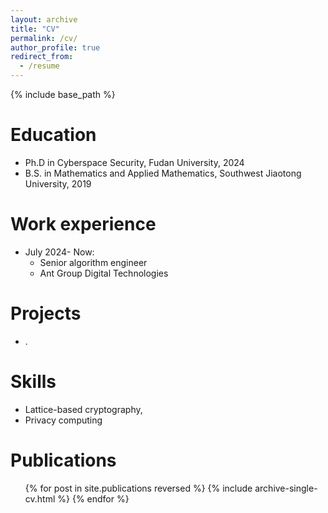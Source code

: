 ```yaml
---
layout: archive
title: "CV"
permalink: /cv/
author_profile: true
redirect_from:
  - /resume
---
```


{% include base_path %}

Education
======
* Ph.D in Cyberspace Security, Fudan University, 2024
* B.S. in Mathematics and Applied Mathematics, Southwest Jiaotong University, 2019

Work experience
======
* July 2024- Now:
  * Senior algorithm engineer
  * Ant Group Digital Technologies

Projects
======
* .
  
Skills
======
* Lattice-based cryptography, 
* Privacy computing

Publications
======
  <ul>{% for post in site.publications reversed %}
    {% include archive-single-cv.html %}
  {% endfor %}</ul>
